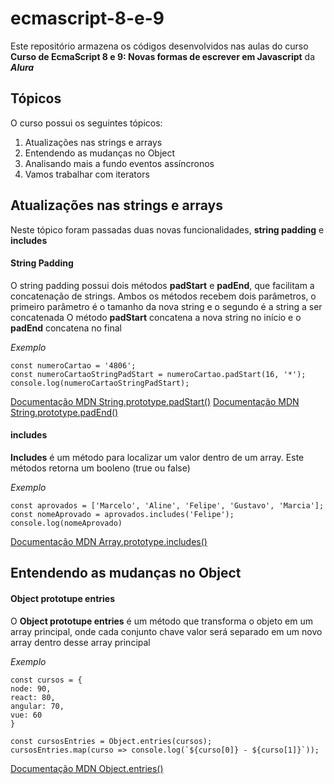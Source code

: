 # ecmascript-8-e-9
Este repositório armazena os códigos desenvolvidos nas aulas do curso **Curso de EcmaScript 8 e 9: Novas formas de escrever em Javascript** da __*Alura*__

## Tópicos
O curso possui os seguintes tópicos:
1. Atualizações nas strings e arrays
2. Entendendo as mudanças no Object
3. Analisando mais a fundo eventos assíncronos
4. Vamos trabalhar com iterators

## Atualizações nas strings e arrays
Neste tópico foram passadas duas novas funcionalidades, **string padding** e **includes**

#### String Padding
O string padding possui dois métodos **padStart** e **padEnd**, que facilitam a concatenação de strings. Ambos os métodos recebem dois parâmetros, o primeiro parâmetro é o tamanho da nova string e o segundo é a string a ser concatenada
O método **padStart** concatena a nova string no início e o **padEnd** concatena no final

*Exemplo*
```
const numeroCartao = '4806';
const numeroCartaoStringPadStart = numeroCartao.padStart(16, '*');
console.log(numeroCartaoStringPadStart);
```

[Documentação MDN String.prototype.padStart()](https://developer.mozilla.org/pt-BR/docs/Web/JavaScript/Reference/Global_Objects/String/padStart)
[Documentação MDN String.prototype.padEnd()](https://developer.mozilla.org/pt-BR/docs/Web/JavaScript/Reference/Global_Objects/String/padEnd)

#### includes
**Includes** é um método para localizar um valor dentro de um array. Este métodos retorna um booleno (true ou false)

*Exemplo*
```
const aprovados = ['Marcelo', 'Aline', 'Felipe', 'Gustavo', 'Marcia'];
const nomeAprovado = aprovados.includes('Felipe');
console.log(nomeAprovado)
```

[Documentação MDN Array.prototype.includes()](https://developer.mozilla.org/pt-BR/docs/Web/JavaScript/Reference/Global_Objects/Array/contains)

## Entendendo as mudanças no Object

#### Object prototupe entries
O **Object prototupe entries** é um método que transforma o objeto em um array principal, onde cada conjunto chave valor será separado em um novo array dentro desse array principal

*Exemplo*
```
const cursos = {
node: 90,
react: 80,
angular: 70,
vue: 60
}

const cursosEntries = Object.entries(cursos);
cursosEntries.map(curso => console.log(`${curso[0]} - ${curso[1]}`));
```

[Documentação MDN Object.entries()](https://developer.mozilla.org/pt-BR/docs/Web/JavaScript/Reference/Global_Objects/Object/entries)